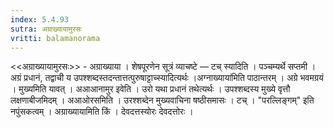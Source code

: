 ```yaml
---
index: 5.4.93
sutra: अग्राख्यायामुरसः
vritti: balamanorama
---
```


<<अग्राख्यायामुरसः>> - अग्राख्याया । शेषपूरणेन सूत्रं व्याचष्टे — टच् स्यादिति । पञ्चम्यर्थे सप्तमी । अग्रं प्रधानं, तद्वाची य उपश्शब्दस्तदन्तात्तत्पुरुषाट्टाच्स्यादित्यर्थः ।अग्नाख्याया॑मिति पाठान्तरम् । अग्रे भवमग्रयं । मुख्यमिति यावत् । अआआनामुर इवेति । उरो यथा प्रधानं तथेत्यर्थः । उपश्शब्दस्य मुख्ये वृत्तौ लक्षणाबीजमिदम् । अआओरसमिति । उरश्शब्देन मुख्यवाचिना षष्ठीसमासः । टच् । "परल्लिङ्गम्" इति नपुंसकत्वम् । अग्राख्यायामिति किं  । देवदत्तस्योरः देवदत्तोरः । 